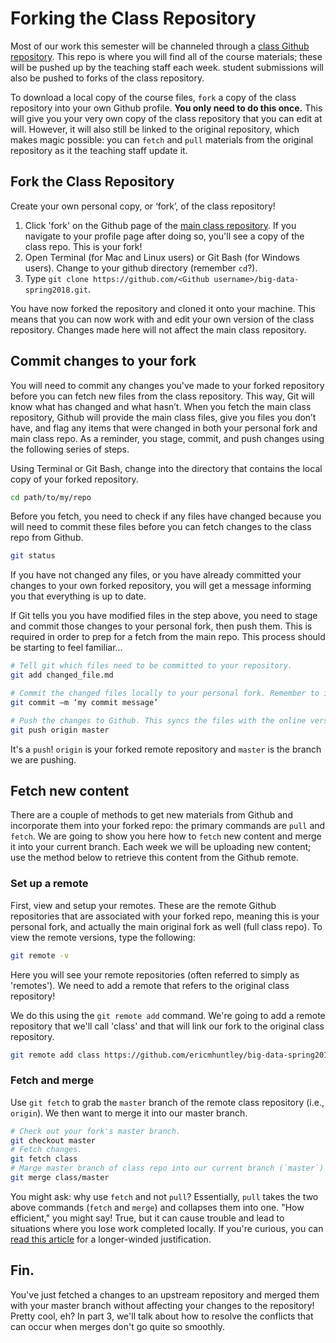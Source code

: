 # Forking the Class Repository

Most of our work this semester will be channeled through a [class Github repository](https://github.com/ericmhuntley/big-data-spring2018). This repo is where you will find all of the course materials; these will be pushed up by the teaching staff each week. student submissions will also be pushed to forks of the class repository.

To download a local copy of the course files, `fork` a copy of the class repository into your own Github profile. **You only need to do this once.** This will give you your very own copy of the class repository that you can edit at will. However, it will also still be linked to the original repository, which makes magic possible: you can `fetch` and `pull` materials from the original repository as it the teaching staff update it.

## Fork the Class Repository

Create your own personal copy, or ‘fork’, of the class repository!

1. Click 'fork' on the Github page of the [main class repository](https://github.com/ericmhuntley/big-data-spring2018). If you navigate to your profile page after doing so, you'll see a copy of the class repo. This is your fork!
2. Open Terminal (for Mac and Linux users) or Git Bash (for Windows users). Change to your github directory (remember `cd`?).
3. Type `git clone https://github.com/<Github username>/big-data-spring2018.git`.

You have now forked the repository and cloned it onto your machine. This means that you can now work with and edit your own version of the class repository. Changes made here will not affect the main class repository.

## Commit changes to your fork

You will need to commit any changes you've made to your forked repository before you can fetch new files from the class repository. This way, Git will know what has changed and what hasn’t. When you fetch the main class repository, Github will provide the main class files, give you files you don’t have, and flag any items that were changed in both your personal fork and main class repo. As a reminder, you stage, commit, and push changes using the following series of steps.

Using Terminal or Git Bash, change into the directory that contains the local copy of your forked repository.

```sh
cd path/to/my/repo
```

Before you fetch, you need to check if any files have changed because you will need to commit these files before you can fetch changes to the class repo from Github.

```sh
git status
```

If you have not changed any files, or you have already committed your changes to your own forked repository, you will get a message informing you that everything is up to date.

If Git tells you you have modified files in the step above, you need to stage and commit those changes to your personal fork, then push them. This is required in order to prep for a fetch from the main repo. This process should be starting to feel familiar...

```sh
# Tell git which files need to be committed to your repository.
git add changed_file.md

# Commit the changed files locally to your personal fork. Remember to include a commit message to serve as a short explanation of what you changed.
git commit –m ‘my commit message’

# Push the changes to Github. This syncs the files with the online version of our personal forked repo.
git push origin master
```

It's a `push`! `origin` is your forked remote repository and `master` is the branch we are pushing.

## Fetch new content

There are a couple of methods to get new materials from Github and incorporate them into your forked repo: the primary commands are `pull` and `fetch`. We are going to show you here how to `fetch` new content and merge it into your current branch. Each week we will be uploading new content; use the method below to retrieve this content from the Github remote.

### Set up a remote

First, view and setup your remotes. These are the remote Github repositories that are associated with your forked repo, meaning this is your personal fork, and actually the main original fork as well (full class repo). To view the remote versions, type the following:

```sh
git remote -v
```

Here you will see your remote repositories (often referred to simply as 'remotes'). We need to add a remote that refers to the original class repository!

We do this using the `git remote add` command. We're going to add a remote repository that we'll call 'class' and that will link our fork to the original class repository.

```sh
git remote add class https://github.com/ericmhuntley/big-data-spring2018.git
```

### Fetch and merge

Use `git fetch` to grab the `master` branch of the remote class repository (i.e., `origin`). We then want to merge it into our master branch.

```sh
# Check out your fork's master branch.
git checkout master
# Fetch changes.
git fetch class
# Marge master branch of class repo into our current branch (`master`)
git merge class/master
```

You might ask: why use `fetch` and not `pull`? Essentially, `pull` takes the two above commands (`fetch` and `merge`) and collapses them into one. "How efficient," you might say! True, but it can cause trouble and lead to situations where you lose work completed locally. If you're curious, you can [read this article](https://longair.net/blog/2009/04/16/git-fetch-and-merge/) for a longer-winded justification.

## Fin.

You've just fetched a changes to an upstream repository and merged them with your master branch without affecting your changes to the repository! Pretty cool, eh? In part 3, we'll talk about how to resolve the conflicts that can occur when merges don't go quite so smoothly.

<!--
### Troubleshooting Pull Problems
If you get a publickey error, you need to configure your SSH setup. To do this, go through the following steps.

1. Check for SSH keys:
https://help.github.com/articles/checking-for-existing-ssh-keys/
2. Generate a new SSH Key and add it to the SSH agent:
https://help.github.com/articles/generating-a-new-ssh-key-and-adding-it-to-the-ssh-agent/
Important note: if you already have one, click yes to OVERWRITE the old one.
3. Add your new SSH key to your Github account:
https://help.github.com/articles/adding-a-new-ssh-key-to-your-github-account/ -->

